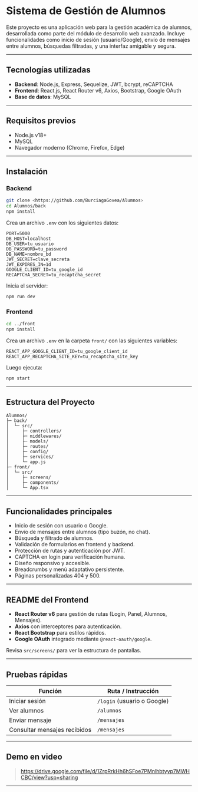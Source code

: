# Sistema de Gestión de Alumnos

Este proyecto es una aplicación web para la gestión académica de alumnos, desarrollada como parte del módulo de desarrollo web avanzado. Incluye funcionalidades como inicio de sesión (usuario/Google), envío de mensajes entre alumnos, búsquedas filtradas, y una interfaz amigable y segura.

---

## Tecnologías utilizadas

- **Backend**: Node.js, Express, Sequelize, JWT, bcrypt, reCAPTCHA
- **Frontend**: React.js, React Router v6, Axios, Bootstrap, Google OAuth
- **Base de datos**: MySQL

---

## Requisitos previos

- Node.js v18+
- MySQL
- Navegador moderno (Chrome, Firefox, Edge)

---

## Instalación

### Backend

```bash
git clone <https://github.com/BurciagaGovea/Alumnos>
cd Alumnos/back
npm install
```

Crea un archivo `.env` con los siguientes datos:

```env
PORT=5000
DB_HOST=localhost
DB_USER=tu_usuario
DB_PASSWORD=tu_password
DB_NAME=nombre_bd
JWT_SECRET=clave_secreta
JWT_EXPIRES_IN=1d
GOOGLE_CLIENT_ID=tu_google_id
RECAPTCHA_SECRET=tu_recaptcha_secret
```

Inicia el servidor:

```bash
npm run dev
```

### Frontend

```bash
cd ../front
npm install
```

Crea un archivo `.env` en la carpeta `front/` con las siguientes variables:

```env
REACT_APP_GOOGLE_CLIENT_ID=tu_google_client_id
REACT_APP_RECAPTCHA_SITE_KEY=tu_recaptcha_site_key
```

Luego ejecuta:

```bash
npm start
```

---

## Estructura del Proyecto

```
Alumnos/
├─ back/
│  └─ src/
│     ├─ controllers/
│     ├─ middlewares/
│     ├─ models/
│     ├─ routes/
│     ├─ config/
│     ├─ services/
│     └─ app.js
├─ front/
│  └─ src/
│     ├─ screens/
│     ├─ components/
│     └─ App.tsx
```

---

## Funcionalidades principales

- Inicio de sesión con usuario o Google.
- Envío de mensajes entre alumnos (tipo buzón, no chat).
- Búsqueda y filtrado de alumnos.
- Validación de formularios en frontend y backend.
- Protección de rutas y autenticación por JWT.
- CAPTCHA en login para verificación humana.
- Diseño responsivo y accesible.
- Breadcrumbs y menú adaptativo persistente.
- Páginas personalizadas 404 y 500.

---

## README del Frontend

- **React Router v6** para gestión de rutas (Login, Panel, Alumnos, Mensajes).
- **Axios** con interceptores para autenticación.
- **React Bootstrap** para estilos rápidos.
- **Google OAuth** integrado mediante `@react-oauth/google`.

Revisa `src/screens/` para ver la estructura de pantallas.

---

## Pruebas rápidas

| Función                     | Ruta / Instrucción                       |
|----------------------------|------------------------------------------|
| Iniciar sesión              | `/login` (usuario o Google)             |
| Ver alumnos                 | `/alumnos`                              |
| Enviar mensaje              | `/mensajes`                             |
| Consultar mensajes recibidos| `/mensajes`                             |

---

## Demo en video

> https://drive.google.com/file/d/1ZrpRrkHh6hSFoe7PMnlhbtyyp7MWHCBC/view?usp=sharing

---
